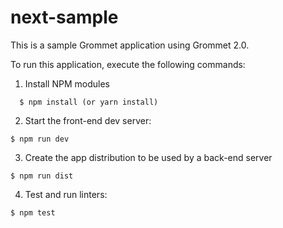 # next-sample

This is a sample Grommet application using Grommet 2.0.

To run this application, execute the following commands:

  1. Install NPM modules

  ```
    $ npm install (or yarn install)
  ```
  2. Start the front-end dev server:

  ```
  $ npm run dev
  ```

  3. Create the app distribution to be used by a back-end server

  ```
  $ npm run dist
  ```

  4. Test and run linters:

  ```
  $ npm test
  ```
